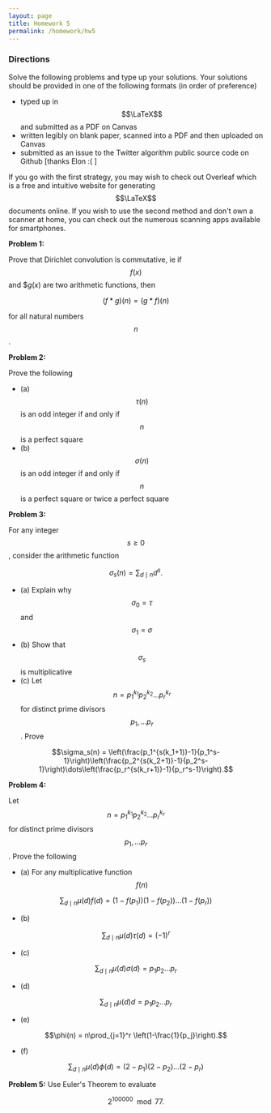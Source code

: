 ```yaml
---
layout: page
title: Homework 5
permalink: /homework/hw5
---
```


### Directions
Solve the following problems and type up your solutions.  Your solutions should be provided in one of the following formats (in order of preference)
* typed up in $$\LaTeX$$ and submitted as a PDF on Canvas
* written legibly on blank paper, scanned into a PDF and then uploaded on Canvas
* submitted as an issue to the Twitter algorithm public source code on Github [thanks Elon :( ]

If you go with the first strategy, you may wish to check out Overleaf which is a free and intuitive website for generating $$\LaTeX$$ documents online.
If you wish to use the second method and don't own a scanner at home, you can check out the numerous scanning apps available for smartphones.

**Problem 1:**

Prove that Dirichlet convolution is commutative, ie if $$f(x)$$ and $$g(x)$ are two arithmetic functions, then

$$(f * g)(n) = (g * f)(n)$$

for all natural numbers $$n$$.

**Problem 2:**

Prove the following

* (a) $$\tau(n)$$ is an odd integer if and only if $$n$$ is a perfect square
* (b) $$\sigma(n)$$ is an odd integer if and only if $$n$$ is a perfect square or twice a perfect square

**Problem 3:**

For any integer $$s\geq 0$$, consider the arithmetic function

$$\sigma_s(n) = \sum_{d\mid n} d^s.$$

* (a) Explain why $$\sigma_0 = \tau$$ and $$\sigma_1 = \sigma$$
* (b) Show that $$\sigma_s$$ is multiplicative
* (c) Let $$n = p_1^{k_1}p_2^{k_2}\dots p_r^{k_r}$$ for distinct prime divisors $$p_1,\dots p_r$$.  Prove

$$\sigma_s(n) = \left(\frac{p_1^{s(k_1+1)}-1}{p_1^s-1}\right)\left(\frac{p_2^{s(k_2+1)}-1}{p_2^s-1}\right)\dots\left(\frac{p_r^{s(k_r+1)}-1}{p_r^s-1}\right).$$


**Problem 4:** 

Let $$n = p_1^{k_1}p_2^{k_2}\dots p_r^{k_r}$$ for distinct prime divisors $$p_1,\dots p_r$$.  Prove the following

* (a) For any multiplicative function $$f(n)$$

$$\sum_{d\mid n} \mu(d)f(d) = (1-f(p_1))(1-f(p_2))\dots(1-f(p_r))$$

* (b)

$$\sum_{d\mid n} \mu(d)\tau(d) = (-1)^r$$

* (c)

$$\sum_{d\mid n} \mu(d)\sigma(d) = p_1p_2\dots p_r$$

* (d)

$$\sum_{d\mid n} \mu(d)d = p_1p_2\dots p_r$$

* (e)

$$\phi(n) = n\prod_{j=1}^r \left(1-\frac{1}{p_j}\right).$$

* (f)

$$\sum_{d\mid n} \mu(d)\phi(d) = (2-p_1)(2-p_2)\dots (2-p_r)$$


**Problem 5:** Use Euler's Theorem to evaluate

$$2^{100000}\mod 77.$$



